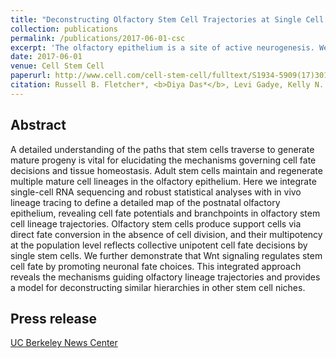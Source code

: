 ```yaml
---
title: "Deconstructing Olfactory Stem Cell Trajectories at Single Cell Resolution"
collection: publications
permalink: /publications/2017-06-01-csc
excerpt: 'The olfactory epithelium is a site of active neurogenesis. We combine single-cell transcriptomics and clonal lineage analysis to trace cell fates from the multipotent olfactory stem cell and identify multiple mechanisms controlling cell fate, including direct conversion of quiescent stem cells into support cells without cell division.'
date: 2017-06-01
venue: Cell Stem Cell
paperurl: http://www.cell.com/cell-stem-cell/fulltext/S1934-5909(17)30127-3
citation: Russell B. Fletcher*, <b>Diya Das*</b>, Levi Gadye, Kelly N. Street, Ariane Baudhuin, Allon Wagner, Michael B. Cole, Quetzal Flores, Yoon Gi Choi, Nir Yosef, Elizabeth Purdom, Sandrine Dudoit, Davide Risso and John Ngai. (2017). Deconstructing Olfactory Stem Cell Trajectories at Single Cell Resolution. <i>Cell Stem Cell</i>, 20, 817-830.
---
```


## Abstract
A detailed understanding of the paths that stem cells traverse to generate mature progeny is vital for elucidating the mechanisms governing cell fate decisions and tissue homeostasis. Adult stem cells maintain and regenerate multiple mature cell lineages in the olfactory epithelium. Here we integrate single-cell RNA sequencing and robust statistical analyses with in vivo lineage tracing to define a detailed map of the postnatal olfactory epithelium, revealing cell fate potentials and branchpoints in olfactory stem cell lineage trajectories. Olfactory stem cells produce support cells via direct fate conversion in the absence of cell division, and their multipotency at the population level reflects collective unipotent cell fate decisions by single stem cells. We further demonstrate that Wnt signaling regulates stem cell fate by promoting neuronal fate choices. This integrated approach reveals the mechanisms guiding olfactory lineage trajectories and provides a model for deconstructing similar hierarchies in other stem cell niches.

## Press release
[UC Berkeley News Center](http://news.berkeley.edu/2017/05/11/sniffing-out-stem-cell-fates-in-the-nose/)